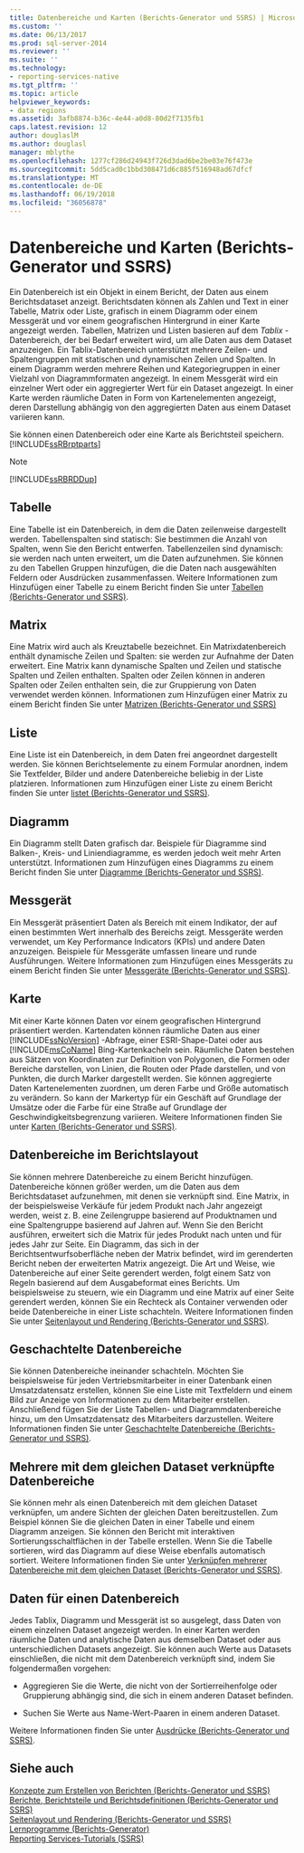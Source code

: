 ```yaml
---
title: Datenbereiche und Karten (Berichts-Generator und SSRS) | Microsoft-Dokumentation
ms.custom: ''
ms.date: 06/13/2017
ms.prod: sql-server-2014
ms.reviewer: ''
ms.suite: ''
ms.technology:
- reporting-services-native
ms.tgt_pltfrm: ''
ms.topic: article
helpviewer_keywords:
- data regions
ms.assetid: 3afb8874-b36c-4e44-a0d8-80d2f7135fb1
caps.latest.revision: 12
author: douglaslM
ms.author: douglasl
manager: mblythe
ms.openlocfilehash: 1277cf286d24943f726d3dad6be2be03e76f473e
ms.sourcegitcommit: 5dd5cad0c1bbd308471d6c885f516948ad67dfcf
ms.translationtype: MT
ms.contentlocale: de-DE
ms.lasthandoff: 06/19/2018
ms.locfileid: "36056878"
---
```

# <a name="data-regions-and-maps-report-builder-and-ssrs"></a>Datenbereiche und Karten (Berichts-Generator und SSRS)
  Ein Datenbereich ist ein Objekt in einem Bericht, der Daten aus einem Berichtsdataset anzeigt. Berichtsdaten können als Zahlen und Text in einer Tabelle, Matrix oder Liste, grafisch in einem Diagramm oder einem Messgerät und vor einem geografischen Hintergrund in einer Karte angezeigt werden. Tabellen, Matrizen und Listen basieren auf dem *Tablix* -Datenbereich, der bei Bedarf erweitert wird, um alle Daten aus dem Dataset anzuzeigen. Ein Tablix-Datenbereich unterstützt mehrere Zeilen- und Spaltengruppen mit statischen und dynamischen Zeilen und Spalten. In einem Diagramm werden mehrere Reihen und Kategoriegruppen in einer Vielzahl von Diagrammformaten angezeigt. In einem Messgerät wird ein einzelner Wert oder ein aggregierter Wert für ein Dataset angezeigt. In einer Karte werden räumliche Daten in Form von Kartenelementen angezeigt, deren Darstellung abhängig von den aggregierten Daten aus einem Dataset variieren kann.  
  
 Sie können einen Datenbereich oder eine Karte als Berichtsteil speichern. [!INCLUDE[ssRBrptparts](../../includes/ssrbrptparts-md.md)]  
  
> [!NOTE]  
>  [!INCLUDE[ssRBRDDup](../../includes/ssrbrddup-md.md)]  
  
## <a name="table"></a>Tabelle  
 Eine Tabelle ist ein Datenbereich, in dem die Daten zeilenweise dargestellt werden. Tabellenspalten sind statisch: Sie bestimmen die Anzahl von Spalten, wenn Sie den Bericht entwerfen. Tabellenzeilen sind dynamisch: sie werden nach unten erweitert, um die Daten aufzunehmen. Sie können zu den Tabellen Gruppen hinzufügen, die die Daten nach ausgewählten Feldern oder Ausdrücken zusammenfassen. Weitere Informationen zum Hinzufügen einer Tabelle zu einem Bericht finden Sie unter [Tabellen (Berichts-Generator und SSRS)](tables-report-builder-and-ssrs.md).  
  
## <a name="matrix"></a>Matrix  
 Eine Matrix wird auch als Kreuztabelle bezeichnet. Ein Matrixdatenbereich enthält dynamische Zeilen und Spalten: sie werden zur Aufnahme der Daten erweitert. Eine Matrix kann dynamische Spalten und Zeilen und statische Spalten und Zeilen enthalten. Spalten oder Zeilen können in anderen Spalten oder Zeilen enthalten sein, die zur Gruppierung von Daten verwendet werden können. Informationen zum Hinzufügen einer Matrix zu einem Bericht finden Sie unter [Matrizen &#40;Berichts-Generator und SSRS&#41;](create-a-matrix-report-builder-and-ssrs.md)  
  
## <a name="list"></a>Liste  
 Eine Liste ist ein Datenbereich, in dem Daten frei angeordnet dargestellt werden. Sie können Berichtselemente zu einem Formular anordnen, indem Sie Textfelder, Bilder und andere Datenbereiche beliebig in der Liste platzieren. Informationen zum Hinzufügen einer Liste zu einem Bericht finden Sie unter [listet &#40;Berichts-Generator und SSRS&#41;](create-invoices-and-forms-with-lists-report-builder-and-ssrs.md).  
  
## <a name="chart"></a>Diagramm  
 Ein Diagramm stellt Daten grafisch dar. Beispiele für Diagramme sind Balken-, Kreis- und Liniendiagramme, es werden jedoch weit mehr Arten unterstützt. Informationen zum Hinzufügen eines Diagramms zu einem Bericht finden Sie unter [Diagramme &#40;Berichts-Generator und SSRS&#41;](charts-report-builder-and-ssrs.md).  
  
## <a name="gauge"></a>Messgerät  
 Ein Messgerät präsentiert Daten als Bereich mit einem Indikator, der auf einen bestimmten Wert innerhalb des Bereichs zeigt. Messgeräte werden verwendet, um Key Performance Indicators (KPIs) und andere Daten anzuzeigen. Beispiele für Messgeräte umfassen lineare und runde Ausführungen. Weitere Informationen zum Hinzufügen eines Messgeräts zu einem Bericht finden Sie unter [Messgeräte &#40;Berichts-Generator und SSRS&#41;](gauges-report-builder-and-ssrs.md).  
  
## <a name="map"></a>Karte  
 Mit einer Karte können Daten vor einem geografischen Hintergrund präsentiert werden. Kartendaten können räumliche Daten aus einer [!INCLUDE[ssNoVersion](../../includes/ssnoversion-md.md)] -Abfrage, einer ESRI-Shape-Datei oder aus [!INCLUDE[msCoName](../../includes/msconame-md.md)] Bing-Kartenkacheln sein. Räumliche Daten bestehen aus Sätzen von Koordinaten zur Definition von Polygonen, die Formen oder Bereiche darstellen, von Linien, die Routen oder Pfade darstellen, und von Punkten, die durch Marker dargestellt werden. Sie können aggregierte Daten Kartenelementen zuordnen, um deren Farbe und Größe automatisch zu verändern. So kann der Markertyp für ein Geschäft auf Grundlage der Umsätze oder die Farbe für eine Straße auf Grundlage der Geschwindigkeitsbegrenzung variieren. Weitere Informationen finden Sie unter [Karten &#40;Berichts-Generator und SSRS&#41;](maps-report-builder-and-ssrs.md).  
  
## <a name="data-regions-in-the-report-layout"></a>Datenbereiche im Berichtslayout  
 Sie können mehrere Datenbereiche zu einem Bericht hinzufügen. Datenbereiche können größer werden, um die Daten aus dem Berichtsdataset aufzunehmen, mit denen sie verknüpft sind. Eine Matrix, in der beispielsweise Verkäufe für jedem Produkt nach Jahr angezeigt werden, weist z. B. eine Zeilengruppe basierend auf Produktnamen und eine Spaltengruppe basierend auf Jahren auf. Wenn Sie den Bericht ausführen, erweitert sich die Matrix für jedes Produkt nach unten und für jedes Jahr zur Seite. Ein Diagramm, das sich in der Berichtsentwurfsoberfläche neben der Matrix befindet, wird im gerenderten Bericht neben der erweiterten Matrix angezeigt. Die Art und Weise, wie Datenbereiche auf einer Seite gerendert werden, folgt einem Satz von Regeln basierend auf dem Ausgabeformat eines Berichts. Um beispielsweise zu steuern, wie ein Diagramm und eine Matrix auf einer Seite gerendert werden, können Sie ein Rechteck als Container verwenden oder beide Datenbereiche in einer Liste schachteln. Weitere Informationen finden Sie unter [Seitenlayout und Rendering &#40;Berichts-Generator und SSRS&#41;](page-layout-and-rendering-report-builder-and-ssrs.md).  
  
## <a name="nested-data-regions"></a>Geschachtelte Datenbereiche  
 Sie können Datenbereiche ineinander schachteln. Möchten Sie beispielsweise für jeden Vertriebsmitarbeiter in einer Datenbank einen Umsatzdatensatz erstellen, können Sie eine Liste mit Textfeldern und einem Bild zur Anzeige von Informationen zu dem Mitarbeiter erstellen. Anschließend fügen Sie der Liste Tabellen- und Diagrammdatenbereiche hinzu, um den Umsatzdatensatz des Mitarbeiters darzustellen. Weitere Informationen finden Sie unter [Geschachtelte Datenbereiche &#40;Berichts-Generator und SSRS&#41;](nested-data-regions-report-builder-and-ssrs.md).  
  
## <a name="multiple-data-regions-linked-to-the-same-dataset"></a>Mehrere mit dem gleichen Dataset verknüpfte Datenbereiche  
 Sie können mehr als einen Datenbereich mit dem gleichen Dataset verknüpfen, um andere Sichten der gleichen Daten bereitzustellen. Zum Beispiel können Sie die gleichen Daten in einer Tabelle und einem Diagramm anzeigen. Sie können den Bericht mit interaktiven Sortierungsschaltflächen in der Tabelle erstellen. Wenn Sie die Tabelle sortieren, wird das Diagramm auf diese Weise ebenfalls automatisch sortiert. Weitere Informationen finden Sie unter [Verknüpfen mehrerer Datenbereiche mit dem gleichen Dataset &#40;Berichts-Generator und SSRS&#41;](linking-multiple-data-regions-to-the-same-dataset-report-builder-and-ssrs.md).  
  
## <a name="data-for-a-data-region"></a>Daten für einen Datenbereich  
 Jedes Tablix, Diagramm und Messgerät ist so ausgelegt, dass Daten von einem einzelnen Dataset angezeigt werden. In einer Karten werden räumliche Daten und analytische Daten aus demselben Dataset oder aus unterschiedlichen Datasets angezeigt. Sie können auch Werte aus Datasets einschließen, die nicht mit dem Datenbereich verknüpft sind, indem Sie folgendermaßen vorgehen:  
  
-   Aggregieren Sie die Werte, die nicht von der Sortierreihenfolge oder Gruppierung abhängig sind, die sich in einem anderen Dataset befinden.  
  
-   Suchen Sie Werte aus Name-Wert-Paaren in einem anderen Dataset.  
  
 Weitere Informationen finden Sie unter [Ausdrücke &#40;Berichts-Generator und SSRS&#41;](expressions-report-builder-and-ssrs.md).  
  
## <a name="see-also"></a>Siehe auch  
 [Konzepte zum Erstellen von Berichten &#40;Berichts-Generator und SSRS&#41;](report-authoring-concepts-report-builder-and-ssrs.md)   
 [Berichte, Berichtsteile und Berichtsdefinitionen &#40;Berichts-Generator und SSRS&#41;](reports-report-parts-and-report-definitions-report-builder-and-ssrs.md)   
 [Seitenlayout und Rendering (Berichts-Generator und SSRS)](page-layout-and-rendering-report-builder-and-ssrs.md)   
 [Lernprogramme &#40;Berichts-Generator&#41;](../report-builder-tutorials.md)   
 [Reporting Services-Tutorials &#40;SSRS&#41;](../reporting-services-tutorials-ssrs.md)  
  
  